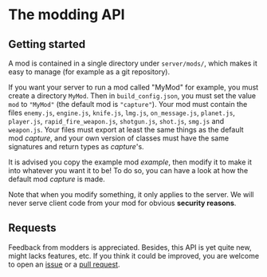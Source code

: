 # The modding API

## Getting started

A mod is contained in a single directory under `server/mods/`, which makes it easy to manage (for example as a git repository).

If you want your server to run a mod called "MyMod" for example, you must create a directory `MyMod`. Then in `build_config.json`, you must set the value `mod` to `"MyMod"` (the default mod is `"capture"`).
Your mod must contain the files `enemy.js`, `engine.js`, `knife.js`, `lmg.js`, `on_message.js`, `planet.js`, `player.js`, `rapid_fire_weapon.js`, `shotgun.js`, `shot.js`, `smg.js` and `weapon.js`.
Your files must export at least the same things as the default mod *capture*, and your own version of classes must have the same signatures and return types as *capture*'s.

It is advised you copy the example mod *example*, then modify it to make it into whatever you want it to be!
To do so, you can have a look at how the default mod *capture* is made.

Note that when you modify something, it only applies to the server. We will never serve client code from your mod for obvious **security reasons**.


## Requests

Feedback from modders is appreciated.
Besides, this API is yet quite new, might lacks features, etc. If you think it could be improved, you are welcome to open an [issue](https://github.com/KordonBleu/jumpsuit/issues) or a [pull request](https://github.com/KordonBleu/jumpsuit/pulls).
